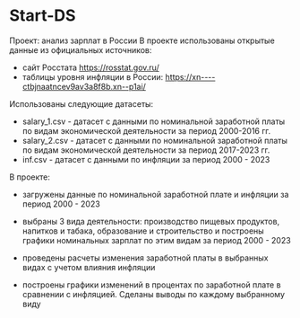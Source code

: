 # Start-DS
Проект: анализ зарплат в России
В проекте использованы открытые данные из официальных источников:
- сайт Росстата https://rosstat.gov.ru/
- таблицы уровня инфляции в России: https://xn----ctbjnaatncev9av3a8f8b.xn--p1ai/

Использованы следующие датасеты:
- salary_1.csv - датасет с данными по номинальной заработной платы по видам экономической деятельности за период 2000-2016 гг.
- salary_2.csv - датасет с данными по номинальной заработной платы по видам экономической деятельности за период 2017-2023 гг.
- inf.csv - датасет с данными по инфляции за период 2000 - 2023

В проекте:
- загружены данные по номинальной заработной плате и инфляции за период 2000 - 2023

- выбраны 3 вида деятельности: производство пищевых продуктов, напитков и табака, образование и строительство и построены графики номинальных
  зарплат по этим видам за период 2000 - 2023

- проведены расчеты изменения заработной платы в выбранных видах с учетом влияния инфляции

- построены графики изменений в процентах по заработной плате в сравнении с инфляцией. Сделаны выводы по каждому выбранному виду
